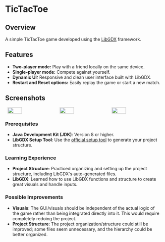 # TicTacToe

## Overview
A simple TicTacToe game developed using the [LibGDX](https://libgdx.badlogicgames.com/) framework.

## Features
- **Two-player mode:** Play with a friend locally on the same device.
- **Single-player mode:** Compete against yourself.
- **Dynamic UI:** Responsive and clean user interface built with LibGDX.
- **Restart and Reset options:** Easily replay the game or start a new match.

## Screenshots
<div style="display: flex; justify-content: space-around;">
  <img src="https://github.com/jhauptma12357/images/blob/main/image1.png" width="30%" />
  <img src="https://github.com/jhauptma12357/images/blob/main/image2.png" width="30%" />
  <img src="https://github.com/jhauptma12357/images/blob/main/image3.png" width="30%" />
</div>


### Prerequisites
- **Java Development Kit (JDK)**: Version 8 or higher.
- **LibGDX Setup Tool**: Use the [official setup tool](https://libgdx.com/dev/setup/) to generate your project structure.

### Learning Experience
- **Project Structure**: Practiced organizing and setting up the project structure, including LibGDX's auto-generated files.
- **LibGDX**: Learned how to use LibGDX functions and structure to create great visuals and handle inputs.

### Possible Improvements
- **Visuals**: The GUI/visuals should be independent of the actual logic of the game rather than being integrated directly into it. This would require completely redoing the project.
- **Project Structure**: The project organization/structure could still be improved; some files seem unnecessary, and the hierarchy could be better organized.
